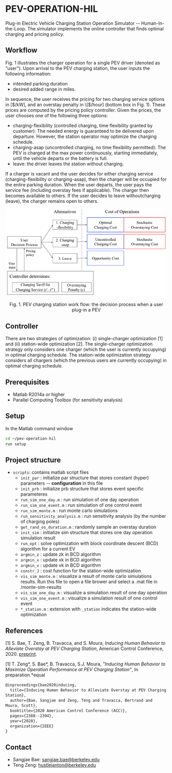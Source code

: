 # PEV-OPERATION-HIL
Plug-in Electric Vehicle Charging Station Operation Simulator -- Human-In-the-Loop. The simulator implements the online controller that finds optimal charging and pricing policy. 

## Workflow
Fig.  1  illustrates  the  charger  operation  for  a  single  PEV driver (denoted as “user”). Upon arrival to the PEV charging station, the user inputs the following information: 
- intended parking duration
- desired added range in miles.

In sequence, the user receives the pricing for two charging service options in \[$/kW], and an overstay penalty in \[$/hour] (bottom box in Fig. 1). These prices are computed by the pricing policy controller. Given the prices, the user chooses one of the following three options:
- charging-flexibility (controlled charging, time flexibility granted by customer): The needed energy is guaranteed to be delivered upon departure. However, the station operator may optimize the charging schedule.
- charging-asap (uncontrolled charging, no time flexibility permitted): The PEV is charged at the max power continuously, starting immediately, until the vehicle departs or the battery is full.
- leave: the driver leaves the station without charging. 

If a charger is vacant and the user decides for either charging  service (charging-flexibility or charging-asap), then  the charger will be occupied for the entire parking duration. When the user departs, the user pays the service fee (including overstay fees if applicable). The charger then becomes available to others. If the user decides to leave withoutcharging (leave), the charger remains open to others.

![demo](demo/decision_flow.png#style=centerme)
<center>Fig. 1. PEV charging station work flow: the decision process when a user plug-in a PEV</center>

## Controller 
There are two strategies of optimization: (i) single-charger optimization \[1] and (ii) station-wide optimization \[2]. The single-charger optimization strategy only considers one charger (which the user is currently occupying) in optimal charging schedule. The station-wide optimization strategy considers all chargers (which the previous users are currently occupying) in optimal charging schedule. 

## Prerequisites
- Matlab R2014a or higher
- Parallel Computing Toolbox (for sensitivity analysis)

## Setup
In the Matlab command window
```bash
cd ~/pev-operation-hil
run setup
```

## Project structure
- ```scripts```: contains matlab script files
    - ```init_par``` : initialize par structure that stores constant (hyper) parameters -- **configuration** in this file    
    - ```init_prb``` : initialize prb structure that stores event specific parameteres 
    - ```run_sim_one_day.m``` : run simulation of one day operation
    - ```run_sim_one_event.m``` : run simulation of one control event
    - ```run_sim_monte.m``` : run monte carlo simulations
    - ```run_sensitivity_analysis.m``` : run sensitivity analysis (by the number of charging poles)
    - ```get_rand_os_duration.m``` : randomly sample an overstay duration
    - ```init_sim``` : initialize sim structure that stores one day operation simulation result
    - ```run_opt``` : solve optimization with block coordinate descent (BCD) algorithm for a current EV
    - ```argmin_z``` : update zk in BCD algorithm
    - ```argmin_x``` : update xk in BCD algorithm
    - ```argmin_v``` : update vk in BCD algorithm
    - ```constr_J``` : cost function for the station-wide optimization
    - ```vis_sim_monte.m``` : visualize a result of monte carlo simulations results. Run this file to open a file brower and select a .mat file in /monte-sim-results 
    - ```vis_sim_one_day.m``` : visualize a simulation result of one day operation
    - ```vis_sim_one_event.m``` : visualize a simulation result of one control event
    - ```*_station.m``` : extension with ```_station``` indicates the station-wide optimization


## References
\[1] S. Bae, T. Zeng, B.  Travacca, and S. Moura, _Inducing Human Behavior to Alleviate Overstay at PEV Charging Station_, American Control Conference, 2020. [preprint](https://arxiv.org/pdf/1912.02341.pdf).

\[1] T. Zeng\*, S. Bae\*, B. Travacca, S.J. Moura, _"Inducing Human Behavior to Maximize Operation Performance at PEV Charging Station"_, In preparation.\*equal
```
@inproceedings{bae2020inducing,
  title={Inducing Human Behavior to Alleviate Overstay at PEV Charging Station},
  author={Bae, Sangjae and Zeng, Teng and Travacca, Bertrand and Moura, Scott},
  booktitle={2020 American Control Conference (ACC)},
  pages={2388--2394},
  year={2020},
  organization={IEEE}
}
```

## Contact
* Sangjae Bae: sangjae.bae@berkeley.edu
* Teng Zeng: hustlejanton@berkeley.edu
